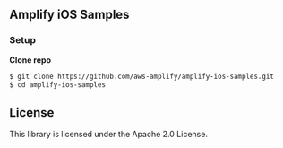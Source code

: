 ## Amplify iOS Samples

### Setup
**Clone repo**
```bash
$ git clone https://github.com/aws-amplify/amplify-ios-samples.git
$ cd amplify-ios-samples
```

## License

This library is licensed under the Apache 2.0 License. 
